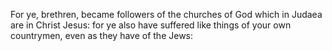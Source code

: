For ye, brethren, became followers of the churches of God which in Judaea are in Christ Jesus: for ye also have suffered like things of your own countrymen, even as they have of the Jews:
